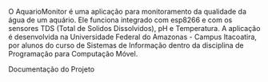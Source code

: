 O AquarioMonitor é uma aplicação para monitoramento da qualidade da água de um aquário. Ele funciona integrado com esp8266 e com os sensores TDS (Total de Solidos Dissolvidos), pH e Temperatura. A aplicação é desenvolvida na Universidade Federal do Amazonas - Campus Itacoatira, por alunos do curso de Sistemas de Informação dentro da disciplina de Programação para Computação Móvel.

Documentação do Projeto
